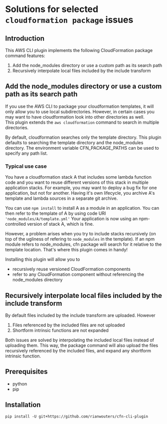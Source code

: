 # Solutions for selected ```cloudformation package``` issues

## Introduction
This AWS CLI plugin implements the following CloudFormation package command features:

1. Add the node_modules directory or use a custom path as its search path
2. Recursively interpolate local files included by the include transform

## Add the node_modules directory or use a custom path as its search path
If you use the AWS CLI to package your cloudformation templates, it will only allow you to use local subdirectories.
However, in certain cases you may want to have cloudformation look into other directories as well.   
This plugin extends the ```aws cloudformation``` command to search in multiple directories.

By default, cloudformation searches only the template directory.
This plugin defaults to searching the template directory and the node_modules directory.
The environment variable CFN_PACKAGE_PATHS can be used to specify any path list.  

### Typical use case
You have a cloudformation stack A that includes some lambda function code and you want to reuse different versions of this stack in multiple application stacks.
For example, you may want to deploy a bug fix for one application, but not for another.
Having it's own lifecycle, you archive A's template and lambda sources in a separate git archive.

You can use ```npm install``` to install A as a module in an application.
You can then refer to the template of A by using code URI ```'node_modules/A/template.yml'```
Your application is now using an npm-controlled version of stack A, which is fine.

However, a problem arises when you try to include stacks recursively (on top of the ugliness of refering to ```node_modules``` in the template).
If an npm module refers to node_modules, cfn package will search for it relative to the template location.
That's where this plugin comes in handy!

Installing this plugin will allow you to
- recursively reuse versioned CloudFormation components
- refer to any CloudFormation component without referencing the node_modules directory

## Recursively interpolate local files included by the include transform

By default files included by the include transform are uploaded. However

1. Files referenced by the included files are not uploaded
2. Shortform intrinsic functions are not expanded

Both issues are solved by interpolating the included local files instead of uploading them.
This way, the package command will also upload the files recursively referenced by the included files, and expand any shortform intrinsic function.  

## Prerequisites
- python
- pip

## Installation
```pip install -U git+https://github.com/rianwouters/cfn-cli-plugin```
